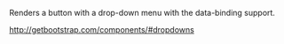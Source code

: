 Renders a button with a drop-down menu with the data-binding support.

<http://getbootstrap.com/components/#dropdowns>